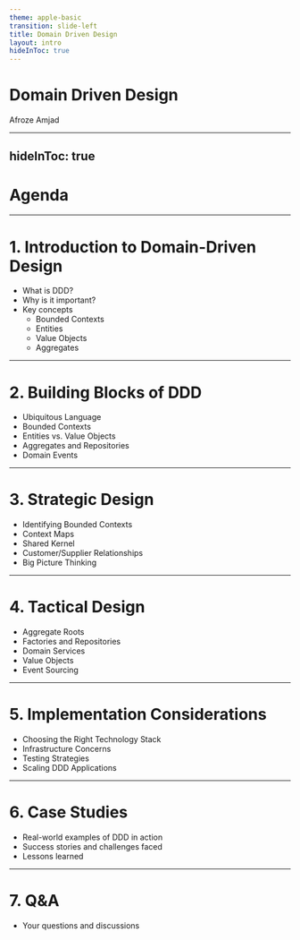 ```yaml
---
theme: apple-basic
transition: slide-left
title: Domain Driven Design
layout: intro
hideInToc: true
---
```


# Domain Driven Design

<div class="abs-br m-6">
  <span class="font-700">
    Afroze Amjad
  </span>
  <a href="https://github.com/afroze9" target="_blank" alt="GitHub"
    class="text-xl slidev-icon-btn opacity-50 !border-none !hover:text-white">
    <carbon-logo-github />
  </a>
</div>

---
hideInToc: true
---

# Agenda
<Toc />

---

# 1. Introduction to Domain-Driven Design

<v-clicks depth="2">
  
- What is DDD?
- Why is it important?
- Key concepts
  - Bounded Contexts
  - Entities
  - Value Objects
  - Aggregates
  
</v-clicks>


---

# 2. Building Blocks of DDD
<v-clicks depth="2">

- Ubiquitous Language
- Bounded Contexts
- Entities vs. Value Objects
- Aggregates and Repositories
- Domain Events
</v-clicks>

---

# 3. Strategic Design

- Identifying Bounded Contexts
- Context Maps
- Shared Kernel
- Customer/Supplier Relationships
- Big Picture Thinking

---

# 4. Tactical Design

- Aggregate Roots
- Factories and Repositories
- Domain Services
- Value Objects
- Event Sourcing

---

# 5. Implementation Considerations

- Choosing the Right Technology Stack
- Infrastructure Concerns
- Testing Strategies
- Scaling DDD Applications

---

# 6. Case Studies

- Real-world examples of DDD in action
- Success stories and challenges faced
- Lessons learned

---

# 7. Q&A

- Your questions and discussions
